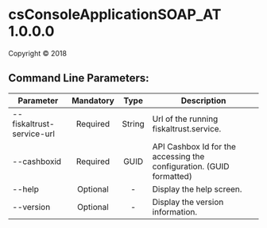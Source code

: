 # csConsoleApplicationSOAP_AT 1.0.0.0

Copyright ©  2018

## Command Line Parameters:

| Parameter 			  	| Mandatory | Type		| Description 																						|
| --------------------------|:---------:|:---------:|---------------------------------------------------------------------------------------------------|
| --fiskaltrust-service-url	| Required  | String	| Url of the running fiskaltrust.service. 															|
| --cashboxid				| Required	| GUID		| API Cashbox Id for the accessing the configuration. (GUID formatted)								|
| --help					| Optional  | -			| Display the help screen.																			|
| --version					| Optional  | -			| Display the version information.																	|